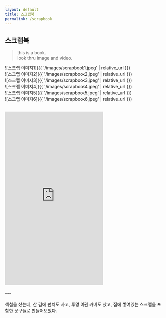 ```yaml
---
layout: default
title: 스크랩북
permalink: /scrapbook
---
```


## 스크랩북<br>

> this is a book.<br>
> look thru image and video.  

![스크랩 이미지1]({{ '/images/scrapbook1.jpeg' | relative_url }})<br>
![스크랩 이미지2]({{ '/images/scrapbook2.jpeg' | relative_url }})<br>
![스크랩 이미지3]({{ '/images/scrapbook3.jpeg' | relative_url }})<br>
![스크랩 이미지4]({{ '/images/scrapbook4.jpeg' | relative_url }})<br>
![스크랩 이미지5]({{ '/images/scrapbook5.jpeg' | relative_url }})<br>
![스크랩 이미지6]({{ '/images/scrapbook6.jpeg' | relative_url }})<br>
<br>
<iframe width="315" height="560" src="https://www.youtube.com/embed/Y21dHqGbULY" frameborder="0" allowfullscreen></iframe><br>
<br>
---<br>
<br>
책철을 샀는데, 산 김에 펀치도 사고, 투명 여권 커버도 샀고, 집에 쌓여있는 스크랩을 포함한 문구들로 만들어보았다.<br>
<br>